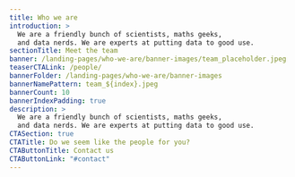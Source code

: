```yaml
---
title: Who we are
introduction: >
  We are a friendly bunch of scientists, maths geeks, 
  and data nerds. We are experts at putting data to good use. 
sectionTitle: Meet the team
banner: /landing-pages/who-we-are/banner-images/team_placeholder.jpeg
teaserCTALink: /people/
bannerFolder: /landing-pages/who-we-are/banner-images
bannerNamePattern: team_${index}.jpeg
bannerCount: 10
bannerIndexPadding: true
description: >
  We are a friendly bunch of scientists, maths geeks, 
  and data nerds. We are experts at putting data to good use. 
CTASection: true
CTATitle: Do we seem like the people for you?
CTAButtonTitle: Contact us
CTAButtonLink: "#contact"
---
```

